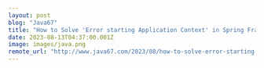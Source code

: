 ```yaml
---
layout: post
blog: "Java67"
title: "How to Solve 'Error starting Application Context' in Spring Framework?"
date: 2023-08-13T04:37:00.001Z
image: images/java.png
remote_url: "http://www.java67.com/2023/08/how-to-solve-error-starting-application.html"
---
```

